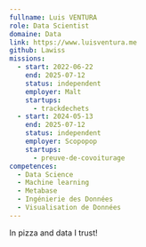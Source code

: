 ```yaml
---
fullname: Luis VENTURA
role: Data Scientist
domaine: Data
link: https://www.luisventura.me
github: Lawiss
missions:
  - start: 2022-06-22
    end: 2025-07-12
    status: independent
    employer: Malt
    startups:
      - trackdechets
  - start: 2024-05-13
    end: 2025-07-12
    status: independent
    employer: Scopopop
    startups:
      - preuve-de-covoiturage
competences:
  - Data Science
  - Machine learning
  - Metabase
  - Ingénierie des Données
  - Visualisation de Données
---
```

In pizza and data I trust!